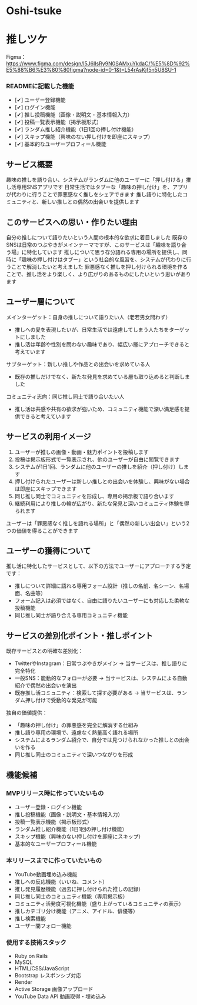 # Oshi-tsuke
# 推しツケ

Figma：https://www.figma.com/design/l5J6lIsRy9N0SAMxuYkdaC/%E5%8D%92%E5%88%B6%E3%80%80figma?node-id=0-1&t=L54rAsKjf5n5U8SU-1

### READMEに記載した機能
- [✔︎] ユーザー登録機能
- [✔︎] ログイン機能
- [✔︎] 推し投稿機能（画像・説明文・基本情報入力）
- [✔︎] 投稿一覧表示機能（掲示板形式）
- [✔︎] ランダム推し紹介機能（1日1回の押し付け機能）
- [✔︎] スキップ機能（興味のない押し付けを即座にスキップ）
- [✔︎] 基本的なユーザープロフィール機能

## サービス概要
趣味の推しを語り合い、システムがランダムに他のユーザーに「押し付ける」推し活専用SNSアプリです
日常生活ではタブーな「趣味の押し付け」を、アプリが代わりに行うことで罪悪感なく推しをシェアできます
推し語りに特化したコミュニティと、新しい推しとの偶然の出会いを提供します

## このサービスへの思い・作りたい理由
自分の推しについて語りたいという人間の根本的な欲求に着目しました
既存のSNSは日常のつぶやきがメインテーマですが、このサービスは「趣味を語り合う場」に特化しています
推しについて思う存分語れる専用の場所を提供し、同時に「趣味の押し付けはタブー」という社会的な風習を、システムが代わりに行うことで解消したいと考えました
罪悪感なく推しを押し付けられる環境を作ることで、推し活をより楽しく、より広がりのあるものにしたいという思いがあります

## ユーザー層について
メインターゲット：自身の推しについて語りたい人（老若男女問わず）
- 推しへの愛を表現したいが、日常生活では遠慮してしまう人たちをターゲットにしました
- 推し活は年齢や性別を問わない趣味であり、幅広い層にアプローチできると考えています

サブターゲット：新しい推しや作品との出会いを求めている人
- 既存の推しだけでなく、新たな発見を求めている層も取り込めると判断しました

コミュニティ志向：同じ推し同士で語り合いたい人
- 推し活は共感や共有の欲求が強いため、コミュニティ機能で深い満足感を提供できると考えています

## サービスの利用イメージ
1. ユーザーが推しの画像・動画・魅力ポイントを投稿します
2. 投稿は掲示板形式で一覧表示され、他のユーザーが自由に閲覧できます
3. システムが1日1回、ランダムに他のユーザーの推しを紹介（押し付け）します
4. 押し付けられたユーザーは新しい推しとの出会いを体験し、興味がない場合は即座にスキップできます
5. 同じ推し同士でコミュニティを形成し、専用の掲示板で語り合います
6. 継続利用により推しの輪が広がり、新たな発見と深いコミュニティ体験を得られます

ユーザーは「罪悪感なく推しを語れる場所」と「偶然の新しい出会い」という2つの価値を得ることができます

## ユーザーの獲得について
推し活に特化したサービスとして、以下の方法でユーザーにアプローチする予定です：
- 推しについて詳細に語れる専用フォーム設計（推しの名前、名シーン、名場面、名曲等）
- フォーム記入は必須ではなく、自由に語りたいユーザーにも対応した柔軟な投稿機能
- 同じ推し同士が語り合える専用コミュニティ機能

## サービスの差別化ポイント・推しポイント
既存サービスとの明確な差別化：
- TwitterやInstagram：日常つぶやきがメイン → 当サービスは、推し語りに完全特化
- 一般SNS：能動的なフォローが必要 → 当サービスは、システムによる自動紹介で偶然の出会いを演出
- 既存推し活コミュニティ：検索して探す必要がある → 当サービスは、ランダム押し付けで受動的な発見が可能

独自の価値提供：
- 「趣味の押し付け」の罪悪感を完全に解消する仕組み
- 推し語り専用の環境で、遠慮なく熱量高く語れる場所
- システムによるランダム紹介で、自分では見つけられなかった推しとの出会いを作る
- 同じ推し同士のコミュニティで深いつながりを形成

## 機能候補

### MVPリリース時に作っていたいもの
- ユーザー登録・ログイン機能
- 推し投稿機能（画像・説明文・基本情報入力）
- 投稿一覧表示機能（掲示板形式）
- ランダム推し紹介機能（1日1回の押し付け機能）
- スキップ機能（興味のない押し付けを即座にスキップ）
- 基本的なユーザープロフィール機能

### 本リリースまでに作っていたいもの
- YouTube動画埋め込み機能
- 推しへの反応機能（いいね、コメント）
- 推し発見履歴機能（過去に押し付けられた推しの記録）
- 同じ推し同士のコミュニティ機能（専用掲示板）
- コミュニティ活発度可視化機能（盛り上がっているコミュニティの表示）
- 推しカテゴリ分け機能（アニメ、アイドル、俳優等）
- 推し検索機能
- ユーザー間フォロー機能

### 使用する技術スタック
- Ruby on Rails
- MySQL
- HTML/CSS/JavaScript
- Bootstrap レスポンシブ対応
- Render
- Active Storage 画像アップロード
- YouTube Data API 動画取得・埋め込み